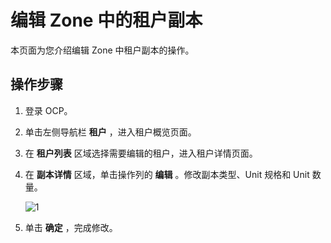编辑 Zone 中的租户副本 
===================================

本页面为您介绍编辑 Zone 中租户副本的操作。

操作步骤 
-------------------------

1. 登录 OCP。

   

2. 单击左侧导航栏 **租户** ，进入租户概览页面。

   

3. 在 **租户列表** 区域选择需要编辑的租户，进入租户详情页面。

   

4. 在 **副本详情** 区域，单击操作列的 **编辑** 。修改副本类型、Unit 规格和 Unit 数量。

    ![1](https://help-static-aliyun-doc.aliyuncs.com/assets/img/zh-CN/5831070261/p271865.png)

   

5. 单击 **确定** ，完成修改。

   



